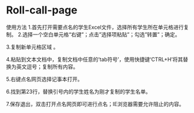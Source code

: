 # Roll-call-page
使用方法
1.首先打开需要点名的学生Excel文件，选择所有学生所在单元格进行复制。
2.选择一个空白单元格“右键”；点击”选择项粘贴”；勾选”转置”；确定。

3.复制新单元格区域 。

4.粘贴到文本文档中，复制文档中任意的’tab符号’，使用快捷键‘CTRL+H’将其替换为英文逗号；复制所有内容。

5.右键点名网页选择记事本打开。

6.找到第23行，替换引号内的学生姓名为刚才复制的学生名单。


7.保存退出，双击打开点名网页即可进行点名；IE浏览器需要允许阻止的内容。

